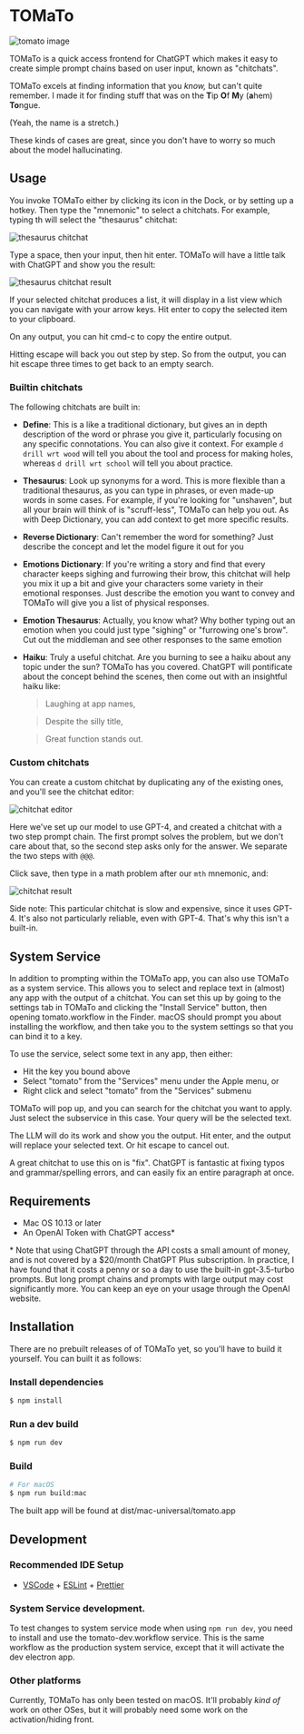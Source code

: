 # TOMaTo

![tomato image](./resources/icon.png)

TOMaTo is a quick access frontend for ChatGPT which makes it easy to create
simple prompt chains based on user input, known as "chitchats".

TOMaTo excels at finding information that you _know,_ but can't quite remember. I made it for finding stuff that was on the **T**ip **O**f **M**y (**a**hem) **To**ngue.

(Yeah, the name is a stretch.)

These kinds of cases are great, since you don't have to worry so much about the model hallucinating.

## Usage

You invoke TOMaTo either by clicking its icon in the Dock, or by setting up a
hotkey. Then type the "mnemonic" to select a chitchats. For example, typing th
will select the "thesaurus" chitchat:

![thesaurus chitchat](./screenshots/thesaurus.jpg)

Type a space, then your input, then hit enter. TOMaTo will have a little talk
with ChatGPT and show you the result:

![thesaurus chitchat result](./screenshots/thesaurus2.jpg)

If your selected chitchat produces a list, it will display in a list view which you can navigate with your arrow keys. Hit enter to copy the selected item to your clipboard.

On any output, you can hit cmd-c to copy the entire output.

Hitting escape will back you out step by step. So from the output, you can hit
escape three times to get back to an empty search.

### Builtin chitchats

The following chitchats are built in:

- **Define**: This is a like a traditional dictionary, but gives an in depth description of the word or phrase you give it, particularly focusing on any specific connotations. You can also give it context. For example `d drill wrt wood` will tell you about the tool and process for making holes, whereas `d drill wrt school` will tell you about practice.

- **Thesaurus**: Look up synonyms for a word. This is more flexible than a traditional thesaurus, as you can type in phrases, or even made-up words in some cases. For example, if you're looking for "unshaven", but all your brain will think of is "scruff-less", TOMaTo can help you out. As with Deep Dictionary, you can add context to get more specific results.

- **Reverse Dictionary**: Can't remember the word for something? Just describe the concept and let the model figure it out for you

- **Emotions Dictionary**: If you're writing a story and find that every character keeps sighing and furrowing their brow, this chitchat will help you mix it up a bit and give your characters some variety in their emotional responses. Just describe the emotion you want to convey and TOMaTo will give you a list of physical responses.

- **Emotion Thesaurus**: Actually, you know what? Why bother typing out an emotion when you could just type "sighing" or "furrowing one's brow". Cut out the middleman and see other responses to the same emotion

- **Haiku**: Truly a useful chitchat. Are you burning to see a haiku about any topic under the sun? TOMaTo has you covered. ChatGPT will pontificate about the concept behind the scenes, then come out with an insightful haiku like:

  > Laughing at app names,

  > Despite the silly title,

  > Great function stands out.

### Custom chitchats

You can create a custom chitchat by duplicating any of the existing ones, and you'll see the chitchat editor:

![chitchat editor](./screenshots/mth-create.jpg)

Here we've set up our model to use GPT-4, and created a chitchat with a two step prompt chain. The first prompt solves the problem, but we don't care about that, so the second step asks only for the answer. We separate the two steps with `@@@`.

Click save, then type in a math problem after our `mth` mnemonic, and:

![chitchat result](./screenshots/mth-result.jpg)

Side note: This particular chitchat is slow and expensive, since it uses GPT-4. It's also not particularly reliable, even with GPT-4. That's why this isn't a built-in.

## System Service

In addition to prompting within the TOMaTo app, you can also use TOMaTo as a system service. This allows you to select and replace text in (almost) any app with the output of a chitchat. You can set this up by going to the settings tab in TOMaTo and clicking the "Install Service" button, then opening tomato.workflow in the Finder. macOS should prompt you about installing the workflow, and then take you to the system settings so that you can bind it to a key.

To use the service, select some text in any app, then either:

- Hit the key you bound above
- Select "tomato" from the "Services" menu under the Apple menu, or
- Right click and select "tomato" from the "Services" submenu

TOMaTo will pop up, and you can search for the chitchat you want to apply. Just
select the subservice in this case. Your query will be the selected text.

The LLM will do its work and show you the output. Hit enter, and the output will
replace your selected text. Or hit escape to cancel out.

A great chitchat to use this on is "fix". ChatGPT is fantastic at fixing typos
and grammar/spelling errors, and can easily fix an entire paragraph at once.

## Requirements

- Mac OS 10.13 or later
- An OpenAI Token with ChatGPT access\*

\* Note that using ChatGPT through the API costs a small amount of money, and is not covered by a $20/month ChatGPT Plus subscription. In practice, I have found that it costs a penny or so a day to use the built-in gpt-3.5-turbo prompts. But long prompt chains and prompts with large output may cost significantly more. You can keep an eye on your usage through the OpenAI website.

## Installation

There are no prebuilt releases of of TOMaTo yet, so you'll have to build it yourself. You can built it as follows:

### Install dependencies

```bash
$ npm install
```

### Run a dev build

```bash
$ npm run dev
```

### Build

```bash
# For macOS
$ npm run build:mac
```

The built app will be found at dist/mac-universal/tomato.app

## Development

### Recommended IDE Setup

- [VSCode](https://code.visualstudio.com/) + [ESLint](https://marketplace.visualstudio.com/items?itemName=dbaeumer.vscode-eslint) + [Prettier](https://marketplace.visualstudio.com/items?itemName=esbenp.prettier-vscode)

### System Service development.

To test changes to system service mode when using `npm run dev`, you need to
install and use the tomato-dev.workflow service. This is the same workflow as
the production system service, except that it will activate the dev electron
app.

### Other platforms

Currently, TOMaTo has only been tested on macOS. It'll probably _kind of_ work
on other OSes, but it will probably need some work on the activation/hiding
front.
